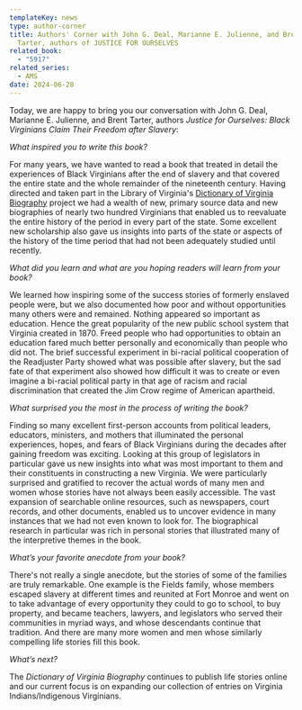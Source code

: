```yaml
---
templateKey: news
type: author-corner
title: Authors' Corner with John G. Deal, Marianne E. Julienne, and Brent
  Tarter, authors of JUSTICE FOR OURSELVES
related_book:
  - "5917"
related_series:
  - AMS
date: 2024-06-28
---
```

Today, we are happy to bring you our conversation with John G. Deal, Marianne E. Julienne, and Brent Tarter, authors *Justice for Ourselves: Black Virginians Claim Their Freedom after Slavery*:

*What inspired you to write this book?* 

For many years, we have wanted to read a book that treated in detail the experiences of Black Virginians after the end of slavery and that covered the entire state and the whole remainder of the nineteenth century. Having directed and taken part in the Library of Virginia's [Dictionary of Virginia Biography](https://www.lva.virginia.gov/public/dvb/) project we had a wealth of new, primary source data and new biographies of nearly two hundred Virginians that enabled us to reevaluate the entire history of the period in every part of the state. Some excellent new scholarship also gave us insights into parts of the state or aspects of the history of the time period that had not been adequately studied until recently.

*What did you learn and what are you hoping readers will learn from your book?* 

We learned how inspiring some of the success stories of formerly enslaved people were, but we also documented how poor and without opportunities many others were and remained. Nothing appeared so important as education. Hence the great popularity of the new public school system that Virginia created in 1870. Freed people who had opportunities to obtain an education fared much better personally and economically than people who did not. The brief successful experiment in bi-racial political cooperation of the Readjuster Party showed what was possible after slavery, but the sad fate of that experiment also showed how difficult it was to create or even imagine a bi-racial political party in that age of racism and racial discrimination that created the Jim Crow regime of American apartheid.

*What surprised you the most in the process of writing the book?* 

Finding so many excellent first-person accounts from political leaders, educators, ministers, and mothers that illuminated the personal experiences, hopes, and fears of Black Virginians during the decades after gaining freedom was exciting. Looking at this group of legislators in particular gave us new insights into what was most important to them and their constituents in constructing a new Virginia. We were particularly surprised and gratified to recover the actual words of many men and women whose stories have not always been easily accessible. The vast expansion of searchable online resources, such as newspapers, court records, and other documents, enabled us to uncover evidence in many instances that we had not even known to look for. The biographical research in particular was rich in personal stories that illustrated many of the interpretive themes in the book. 

*What’s your favorite anecdote from your book?*

There's not really a single anecdote, but the stories of some of the families are truly remarkable. One example is the Fields family, whose members escaped slavery at different times and reunited at Fort Monroe and went on to take advantage of every opportunity they could to go to school, to buy property, and became teachers, lawyers, and legislators who served their communities in myriad ways, and whose descendants continue that tradition. And there are many more women and men whose similarly compelling life stories fill this book. 

*What’s next?* 

The *Dictionary of Virginia Biography* continues to publish life stories online and our current focus is on expanding our collection of entries on Virginia Indians/Indigenous Virginians.